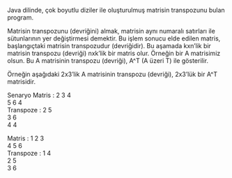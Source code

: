 Java dilinde, çok boyutlu diziler ile oluşturulmuş matrisin transpozunu bulan program.

Matrisin transpozunu (devriğini) almak, matrisin aynı numaralı satırları ile sütunlarının yer değiştirmesi demektir. Bu işlem sonucu elde edilen matris, başlangıçtaki matrisin transpozudur (devriğidir). Bu aşamada kxn’lik bir matrisin transpozu (devriği) nxk’lik bir matris olur. Örneğin bir A matrisimiz olsun. Bu A matrisinin transpozu (devriği), A^T (A üzeri T) ile gösterilir.

Örneğin aşağıdaki 2x3’lik A matrisinin transpozu (devriği), 2x3’lük bir A^T matrisidir.





Senaryo
Matris : 
2    3    4    
5    6    4    
Transpoze : 
2    5    
3    6    
4    4    


Matris : 
1    2    3    
4    5    6    
Transpoze : 
1    4    
2    5    
3    6    